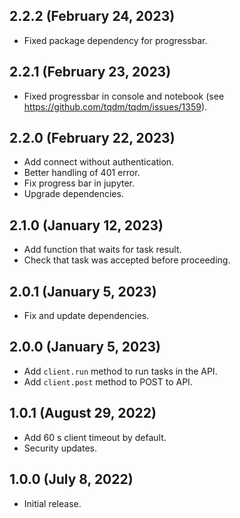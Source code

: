 ## 2.2.2 (February 24, 2023)
- Fixed package dependency for progressbar.

## 2.2.1 (February 23, 2023)
- Fixed progressbar in console and notebook (see https://github.com/tqdm/tqdm/issues/1359).

## 2.2.0 (February 22, 2023)
- Add connect without authentication.
- Better handling of 401 error.
- Fix progress bar in jupyter.
- Upgrade dependencies.

## 2.1.0 (January 12, 2023)
- Add function that waits for task result.
- Check that task was accepted before proceeding.

## 2.0.1 (January 5, 2023)
- Fix and update dependencies.

## 2.0.0 (January 5, 2023)
- Add `client.run` method to run tasks in the API.
- Add `client.post` method to POST to API.

## 1.0.1 (August 29, 2022)
- Add 60 s client timeout by default.
- Security updates.

## 1.0.0 (July 8, 2022)
- Initial release.
